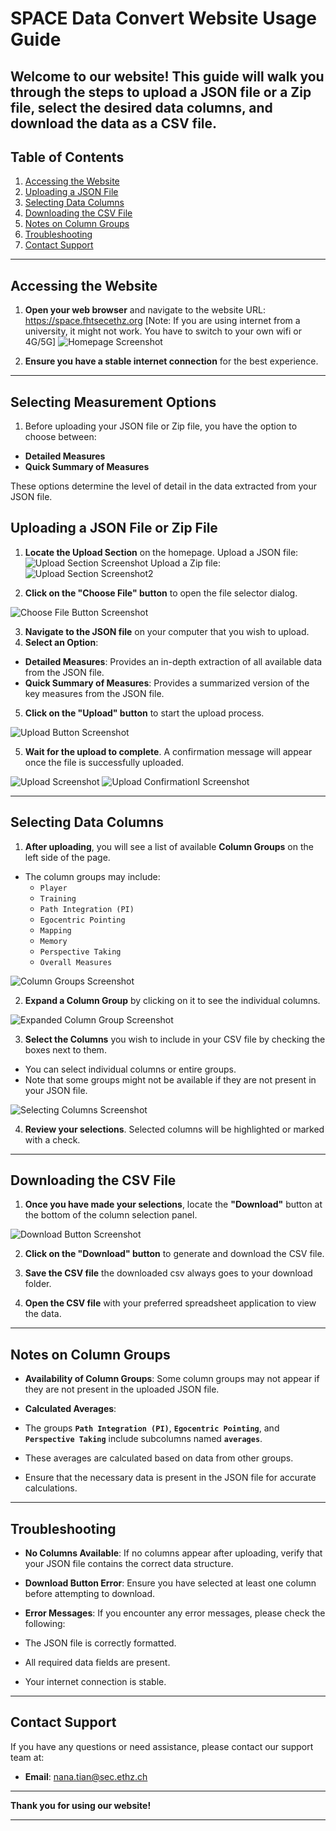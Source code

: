 # SPACE Data Convert Website Usage Guide

Welcome to our website! This guide will walk you through the steps to upload a JSON file or a Zip file, select the desired data columns, and download the data as a CSV file.
---

## Table of Contents

1. [Accessing the Website](#accessing-the-website)
2. [Uploading a JSON File](#uploading-a-json-file)
3. [Selecting Data Columns](#selecting-data-columns)
4. [Downloading the CSV File](#downloading-the-csv-file)
5. [Notes on Column Groups](#notes-on-column-groups)
6. [Troubleshooting](#troubleshooting)
7. [Contact Support](#contact-support)

---

## Accessing the Website

1. **Open your web browser** and navigate to the website URL: https://space.fhtsecethz.org [Note: If you are using internet from a university, it might not work. You have to switch to your own wifi or 4G/5G]
   ![Homepage Screenshot](MainPage.png)

2. **Ensure you have a stable internet connection** for the best experience.

---
## Selecting Measurement Options

1. Before uploading your JSON file or Zip file, you have the option to choose between:

- **Detailed Measures**
- **Quick Summary of Measures**

These options determine the level of detail in the data extracted from your JSON file.

## Uploading a JSON File or Zip File

1. **Locate the Upload Section** on the homepage.
Upload a JSON file:
![Upload Section Screenshot](UploadFile.png)
Upload a Zip file:
![Upload Section Screenshot2](UploadZip.png)

3. **Click on the "Choose File" button** to open the file selector dialog.

![Choose File Button Screenshot](UploadFile.png)

3. **Navigate to the JSON file** on your computer that you wish to upload.
4. **Select an Option**:

- **Detailed Measures**: Provides an in-depth extraction of all available data from the JSON file.
- **Quick Summary of Measures**: Provides a summarized version of the key measures from the JSON file.

5. **Click on the "Upload" button** to start the upload process.

![Upload Button Screenshot](ClickButtonForUpload.png)

5. **Wait for the upload to complete**. A confirmation message will appear once the file is successfully uploaded.

![Upload Screenshot](Upload1.png)
![Upload ConfirmationI Screenshot](GetColumns.png)

---

## Selecting Data Columns

1. **After uploading**, you will see a list of available **Column Groups** on the left side of the page.

- The column groups may include:
  - `Player`
  - `Training`
  - `Path Integration (PI)`
  - `Egocentric Pointing`
  - `Mapping`
  - `Memory`
  - `Perspective Taking`
  - `Overall Measures`

![Column Groups Screenshot](SelectColumns.png)

2. **Expand a Column Group** by clicking on it to see the individual columns.

![Expanded Column Group Screenshot](SelectColumns.png)

3. **Select the Columns** you wish to include in your CSV file by checking the boxes next to them.

- You can select individual columns or entire groups.
- Note that some groups might not be available if they are not present in your JSON file.

![Selecting Columns Screenshot](SelectColumns.png)

4. **Review your selections**. Selected columns will be highlighted or marked with a check.

---

## Downloading the CSV File

1. **Once you have made your selections**, locate the **"Download"** button at the bottom of the column selection panel.

![Download Button Screenshot](Download.png)

2. **Click on the "Download" button** to generate and download the CSV file.

3. **Save the CSV file** the downloaded csv always goes to your download folder.

4. **Open the CSV file** with your preferred spreadsheet application to view the data.

---

## Notes on Column Groups

- **Availability of Column Groups**: Some column groups may not appear if they are not present in the uploaded JSON file.

- **Calculated Averages**:

- The groups **`Path Integration (PI)`**, **`Egocentric Pointing`**, and **`Perspective Taking`** include subcolumns named **`averages`**.
- These averages are calculated based on data from other groups.
- Ensure that the necessary data is present in the JSON file for accurate calculations.

---

## Troubleshooting

- **No Columns Available**: If no columns appear after uploading, verify that your JSON file contains the correct data structure.

- **Download Button Error**: Ensure you have selected at least one column before attempting to download.

- **Error Messages**: If you encounter any error messages, please check the following:

- The JSON file is correctly formatted.
- All required data fields are present.
- Your internet connection is stable.

---

## Contact Support

If you have any questions or need assistance, please contact our support team at:

- **Email**: nana.tian@sec.ethz.ch

---

**Thank you for using our website!**

---
